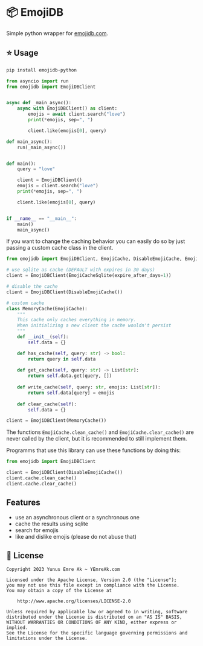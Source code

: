 # 📦 EmojiDB

Simple python wrapper for [emojidb.com](https://emojidb.org/).

## ⭐️ Usage

```bash
pip install emojidb-python
```

```python
from asyncio import run
from emojidb import EmojiDBClient


async def _main_async():
    async with EmojiDBClient() as client:
        emojis = await client.search("love")
        print(*emojis, sep=", ")

        client.like(emojis[0], query)

def main_async():
    run(_main_async())


def main():
    query = "love"

    client = EmojiDBClient()
    emojis = client.search("love")
    print(*emojis, sep=", ")

    client.like(emojis[0], query)


if __name__ == "__main__":
    main()
    main_async()
```

If you want to change the caching behavior you can easily do so by just passing a custom cache class in the client.

```python
from emojidb import EmojiDBClient, EmojiCache, DisableEmojiCache, EmojiCacheSqlite

# use sqlite as cache (DEFAULT with expires in 30 days)
client = EmojiDBClient(EmojiCacheSqlite(expire_after_days=1))

# disable the cache
client = EmojiDBClient(DisableEmojiCache())

# custom cache
class MemoryCache(EmojiCache):
    """
    This cache only caches everything in memory.
    When initializing a new client the cache wouldn't persist
    """
    def __init__(self):
        self.data = {}

    def has_cache(self, query: str) -> bool:
        return query in self.data
    
    def get_cache(self, query: str) -> List[str]:
        return self.data.get(query, [])
    
    def write_cache(self, query: str, emojis: List[str]):
        return self.data[query] = emojis
    
    def clear_cache(self):
        self.data = {}

client = EmojiDBClient(MemoryCache())
```

The functions `EmojiCache.clean_cache()` and `EmojiCache.clear_cache()` are never called by the client, but it is recommended to still implement them.

Programms that use this library can use these functions by doing this:

```python
from emojidb import EmojiDBClient

client = EmojiDBClient(DisableEmojiCache())
client.cache.clean_cache()
client.cache.clear_cache()
```

## Features

- use an asynchronous client or a synchronous one
- cache the results using sqlite
- search for emojis
- like and dislike emojis (please do not abuse that)

## 🪪 License

```
Copyright 2023 Yunus Emre Ak ~ YEmreAk.com

Licensed under the Apache License, Version 2.0 (the "License");
you may not use this file except in compliance with the License.
You may obtain a copy of the License at

    http://www.apache.org/licenses/LICENSE-2.0

Unless required by applicable law or agreed to in writing, software
distributed under the License is distributed on an "AS IS" BASIS,
WITHOUT WARRANTIES OR CONDITIONS OF ANY KIND, either express or implied.
See the License for the specific language governing permissions and
limitations under the License.
```
